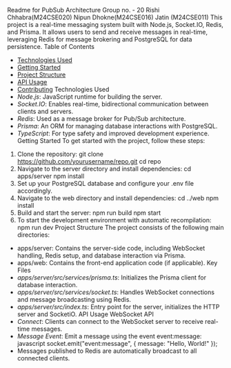 Readme for PubSub Architecture
Group no. - 20
Rishi Chhabra(M24CSE020)
Nipun Dhokne(M24CSE016)
Jatin (M24CSE011)
This project is a real-time messaging system built with Node.js, Socket.IO,
Redis, and Prisma. It allows users to send and receive messages in real-time,
leveraging Redis for message brokering and PostgreSQL for data persistence.
Table of Contents
- [Technologies Used](#technologies-used)
- [Getting Started](#getting-started)
- [Project Structure](#project-structure)
- [API Usage](#api-usage)
- [Contributing](#contributing)
Technologies Used
- *Node.js*: JavaScript runtime for building the server.
- *Socket.IO*: Enables real-time, bidirectional communication between clients and
servers.
- *Redis*: Used as a message broker for Pub/Sub architecture.
- *Prisma*: An ORM for managing database interactions with PostgreSQL.
- *TypeScript*: For type safety and improved development experience.
Getting Started
To get started with the project, follow these steps:
1. Clone the repository:
git clone https://github.com/yourusername/repo.git
cd repo
2. Navigate to the server directory and install dependencies:
cd apps/server
npm install
3. Set up your PostgreSQL database and configure your .env file accordingly.
4. Navigate to the web directory and install dependencies:
cd ../web
npm install
5. Build and start the server:
npm run build
npm start
6. To start the development environment with automatic recompilation: npm run
dev
Project Structure
The project consists of the following main directories:
- apps/server: Contains the server-side code, including WebSocket handling, Redis
setup, and database interaction via Prisma.
- apps/web: Contains the front-end application code (if applicable).
Key Files
- *apps/server/src/services/prisma.ts*: Initializes the Prisma client for database
interaction.
- *apps/server/src/services/socket.ts*: Handles WebSocket connections and
message broadcasting using Redis.
- *apps/server/src/index.ts*: Entry point for the server, initializes the HTTP server
and SocketiO.
API Usage
WebSocket API
- *Connect*: Clients can connect to the WebSocket server to receive real-time
messages.
- *Message Event*: Emit a message using the event event:message: javascript
socket.emit("event:message", { message: "Hello, World!" });
- Messages published to Redis are automatically broadcast to all connected
clients.






